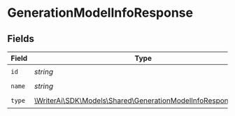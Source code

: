 # GenerationModelInfoResponse


## Fields

| Field                                                                                                                 | Type                                                                                                                  | Required                                                                                                              | Description                                                                                                           |
| --------------------------------------------------------------------------------------------------------------------- | --------------------------------------------------------------------------------------------------------------------- | --------------------------------------------------------------------------------------------------------------------- | --------------------------------------------------------------------------------------------------------------------- |
| `id`                                                                                                                  | *string*                                                                                                              | :heavy_check_mark:                                                                                                    | N/A                                                                                                                   |
| `name`                                                                                                                | *string*                                                                                                              | :heavy_check_mark:                                                                                                    | N/A                                                                                                                   |
| `type`                                                                                                                | [\WriterAi\SDK\Models\Shared\GenerationModelInfoResponseType](../../models/shared/GenerationModelInfoResponseType.md) | :heavy_check_mark:                                                                                                    | N/A                                                                                                                   |